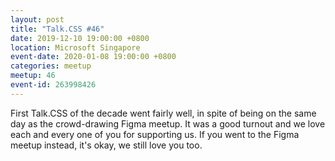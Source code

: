 ```yaml
---
layout: post
title: "Talk.CSS #46"
date: 2019-12-10 19:00:00 +0800
location: Microsoft Singapore
event-date: 2020-01-08 19:00:00 +0800
categories: meetup
meetup: 46
event-id: 263998426
---
```

First Talk.CSS of the decade went fairly well, in spite of being on the same day as the crowd-drawing Figma meetup. It was a good turnout and we love each and every one of you for supporting us. If you went to the Figma meetup instead, it's okay, we still love you too.